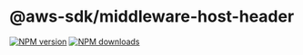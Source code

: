 # @aws-sdk/middleware-host-header

[![NPM version](https://img.shields.io/npm/v/@aws-sdk/middleware-host-header/rc.svg)](https://www.npmjs.com/package/@aws-sdk/middleware-host-header)
[![NPM downloads](https://img.shields.io/npm/dm/@aws-sdk/middleware-host-header.svg)](https://www.npmjs.com/package/@aws-sdk/middleware-host-header)
